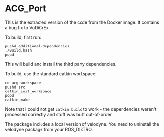 # ACG_Port

This is the extracted version of the code from the Docker image. It contains a bug fix to VoDiGrEx.

To build, first run:

```
pushd additional-dependencies
./Build.bash
popd
```

This will build and install the third party dependencies.

To build, use the standard catkin workspace:

```
cd acg-workspace
pushd src
catkin_init_workspace
popd
catkin_make
```

Note that I could not get `catkin build` to work - the dependencies weren't processed correctly and stuff was built out-of-order

The package includes a local version of velodyne. You need to uninstall the velodyne package from your ROS_DISTRO.

